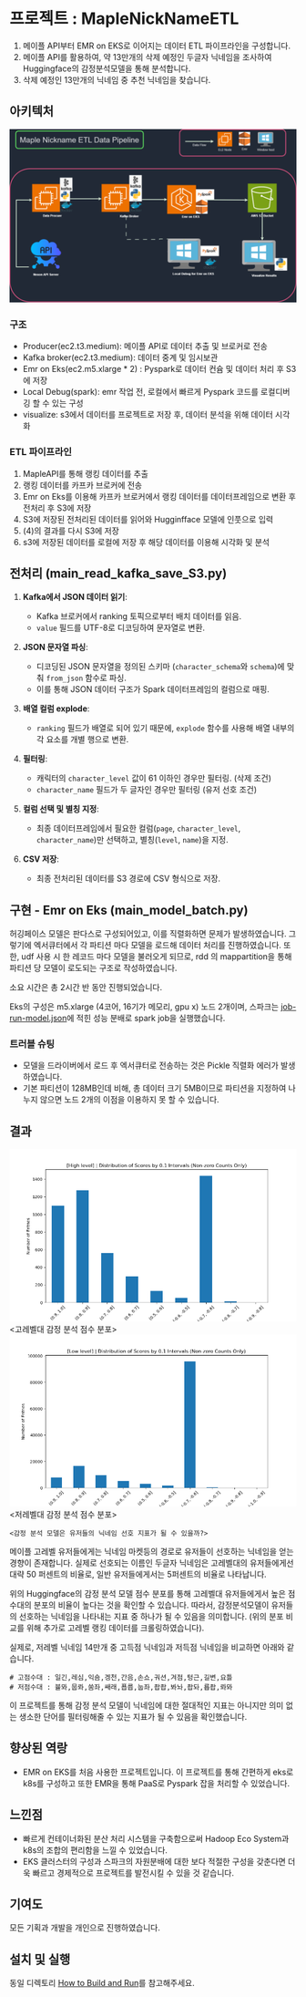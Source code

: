 ﻿
# 프로젝트 : MapleNickNameETL
1. 메이플 API부터 EMR on EKS로 이어지는 데이터 ETL 파이프라인을 구성합니다. 
2. 메이플 API를 활용하여, 약 13만개의 삭제 예정인 두글자 닉네임을 조사하여 Huggingface의 감정분석모델을 통해 분석합니다.
3. 삭제 예정인 13만개의 닉네임 중 추천 닉네임을 찾습니다.

## 아키텍처
![아키텍쳐](pipeline2.png)
### 구조
- Producer(ec2.t3.medium): 메이플 API로 데이터 추출 및 브로커로 전송
- Kafka broker(ec2.t3.medium): 데이터 중계 및 임시보관
- Emr on Eks(ec2.m5.xlarge * 2) : Pyspark로 데이터 컨슘 및 데이터 처리 후 S3에 저장
- Local Debug(spark): emr 작업 전, 로컬에서 빠르게 Pyspark 코드를 로컬디버깅 할 수 있는 구성
- visualize: s3에서 데이터를 프로젝트로 저장 후, 데이터 분석을 위해 데이터 시각화


### ETL 파이프라인
1. MapleAPI를 통해 랭킹 데이터를 추출
2. 랭킹 데이터를 카프카 브로커에 전송
3. Emr on Eks를 이용해 카프카 브로커에서 랭킹 데이터를 데이터프레임으로 변환 후 전처리 후 S3에 저장
4. S3에 저장된 전처리된 데이터를 읽어와 Hugginfface 모델에 인풋으로 입력
5. (4)의 결과를 다시 S3에 저장
6. s3에 저장된 데이터를 로컬에 저장 후 해당 데이터를 이용해 시각화 및 분석

## 전처리 (main_read_kafka_save_S3.py)
1. **Kafka에서 JSON 데이터 읽기**:
   - Kafka 브로커에서 ranking 토픽으로부터 배치 데이터를 읽음.
   - `value` 필드를 UTF-8로 디코딩하여 문자열로 변환.

2. **JSON 문자열 파싱**:
   - 디코딩된 JSON 문자열을 정의된 스키마 (`character_schema`와 `schema`)에 맞춰 `from_json` 함수로 파싱.
   - 이를 통해 JSON 데이터 구조가 Spark 데이터프레임의 컬럼으로 매핑.

3. **배열 컬럼  explode**:
   - `ranking` 필드가 배열로 되어 있기 때문에, `explode` 함수를 사용해 배열 내부의 각 요소를 개별 행으로 변환.

4. **필터링**:
   - 캐릭터의 `character_level` 값이 61 이하인 경우만 필터링. (삭제 조건)
   - `character_name` 필드가 두 글자인 경우만 필터링 (유저 선호 조건)

5. **컬럼 선택 및 별칭 지정**:
   - 최종 데이터프레임에서 필요한 컬럼(`page`, `character_level`, `character_name`)만 선택하고, 별칭(`level`, `name`)을 지정.

6. **CSV 저장**:
   - 최종 전처리된 데이터를 S3 경로에 CSV 형식으로 저장.
   


## 구현 -  Emr on Eks (main_model_batch.py)
허깅페이스 모델은 판다스로 구성되어있고, 이를 직렬화하면 문제가 발생하였습니다. 그렇기에 엑서큐터에서 각 파티션 마다 모델을 로드해 데이터 처리를 진행하였습니다.
또한, udf 사용 시 한 레코드 마다 모델을 불러오게 되므로, rdd 의 mappartition을 통해 파티션 당 모델이 로도되는 구조로 작성하였습니다.

소요 시간은 총 2시간 반 동안 진행되었습니다.

Eks의 구성은 m5.xlarge (4코어, 16기가 메모리, gpu x) 노드 2개이며, 스파크는 [job-run-model.json](./dockerbuild/emr_on_eks/job-run-model.json)에 적힌 성능 분배로 spark job을 실행했습니다.


### 트러블 슈팅
- 모델을 드라이버에서 로드 후 엑서큐터로 전송하는 것은 Pickle 직렬화 에러가 발생하였습니다.
- 기본 파티션이 128MB인데 비해, 총 데이터 크기 5MB이므로 파티션을 지정하여 나누지 않으면 노드 2개의 이점을 이용하지 못 할 수 있습니다.


## 결과 

![고레벨 분포](result/figure/high_score_distribution.png)
<고레벨대 감정 분석 점수 분포>
![저레벨(삭제예정) 분포](result/figure/score_distribution.png)
<저레벨대 감정 분석 점수 분포>

`<감정 분석 모델은 유저들의 닉네임 선호 지표가 될 수 있을까?>`


메이플 고레벨 유저들에게는 닉네임 마켓등의 경로로 유저들이 선호하는 닉네임을 얻는 경향이 존재합니다.
실제로 선호되는 이름인 두글자 닉네임은 고레벨대의 유저들에게선 대략 50 퍼센트의 비율로, 일반 유저들에게서는 5퍼센트의 비율로 나타납니다.

위의 Huggingface의 감정 분석 모델 점수 분포를 통해 고레벨대 유저들에게서 높은 점수대의 분포의 비율이 높다는 것을 확인할 수 있습니다. 
따라서, 감정분석모델이 유저들의 선호하는 닉네임을 나타내는 지표 중 하나가 될 수 있음을 의미합니다.
(위의 분포 비교를 위해 추가로 고레벨 랭킹 데이터를 크롤링하였습니다).

실제로, 저레벨 닉네임 14만개 중 고득점 닉네임과 저득점 닉네임을 비교하면 아래와 같습니다.  
```
# 고점수대 : 일긴,레심,익숌,겡천,간음,손쇼,궈션,겨점,텅근,길변,요틀
# 저점수대 : 뷸뫄,뭅롸,쑴좌,쌔래,푭륩,눕좌,좝좝,봐놔,좝돠,룝좝,롸뫄
```

이 프로젝트를 통해 감정 분석 모델이 닉네임에 대한 절대적인 지표는 아니지만 의미 없는 생소한 단어를 필터링해줄 수 있는 지표가 될 수 있음을 확인했습니다.

## 향상된 역랑

- EMR on EKS를 처음 사용한 프로젝트입니다. 이 프로젝트를 통해 간편하게 eks로 k8s를 구성하고 또한 EMR을 통해 PaaS로 Pyspark 잡을 처리할 수 있었습니다.

## 느낀점

- 빠르게 컨테이너화된 분산 처리 시스템을 구축함으로써 Hadoop Eco System과 k8s의 조합의 편리함을 느낄 수 있었습니다.
- EKS 클러스터의 구성과 스파크의 자원분배에 대한 보다 적절한 구성을 갖춘다면 더욱 빠르고 경제적으로 프로젝트를 발전시킬 수 있을 것 같습니다.


## 기여도
모든 기획과 개발을 개인으로 진행하였습니다.

## 설치 및 실행
동일 디렉토리 [How to Build and Run](./HowToBuildAndRun.md)를 참고해주세요.



